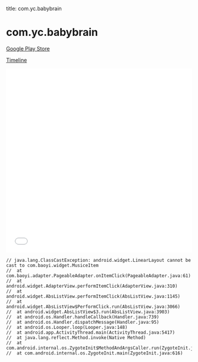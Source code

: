 title: com.yc.babybrain

# com.yc.babybrain

[Google Play Store](https://play.google.com/store/apps/details?id=com.yc.babybrain)

[Timeline](./vis-timeline.html)

<iframe src="./vis-timeline.html" width="100%" height="500px" style="border:none;"></iframe>

```
// java.lang.ClassCastException: android.widget.LinearLayout cannot be cast to com.baoyi.widget.MusiceItem
// 	at com.baoyi.adapter.PageableAdapter.onItemClick(PageableAdapter.java:61)
// 	at android.widget.AdapterView.performItemClick(AdapterView.java:310)
// 	at android.widget.AbsListView.performItemClick(AbsListView.java:1145)
// 	at android.widget.AbsListView$PerformClick.run(AbsListView.java:3066)
// 	at android.widget.AbsListView$3.run(AbsListView.java:3903)
// 	at android.os.Handler.handleCallback(Handler.java:739)
// 	at android.os.Handler.dispatchMessage(Handler.java:95)
// 	at android.os.Looper.loop(Looper.java:148)
// 	at android.app.ActivityThread.main(ActivityThread.java:5417)
// 	at java.lang.reflect.Method.invoke(Native Method)
// 	at com.android.internal.os.ZygoteInit$MethodAndArgsCaller.run(ZygoteInit.java:726)
// 	at com.android.internal.os.ZygoteInit.main(ZygoteInit.java:616)

```



